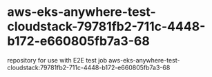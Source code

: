 # aws-eks-anywhere-test-cloudstack-79781fb2-711c-4448-b172-e660805fb7a3-68
repository for use with E2E test job aws-eks-anywhere-test-cloudstack:79781fb2-711c-4448-b172-e660805fb7a3-68

